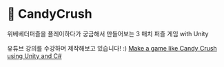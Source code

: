 
# 🍭 CandyCrush 
위베베더퍼즐을 플레이하다가
궁금해서 만들어보는 3 매치 퍼즐 게임 with Unity

유튜브 강의를 수강하며 제작해보고 있습니다! :)
[Make a game like Candy Crush using Unity and C#](https://www.youtube.com/playlist?list=PL4vbr3u7UKWrxEz75MqmTDd899cYAvQ_B)
